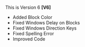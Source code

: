 This is Version 6 **[V6]**

* Added Block Color
* Fixed Windows Delay on Blocks
* Fixed Windows Direction Keys
* Fixed Spelling Error
* Improved Code
